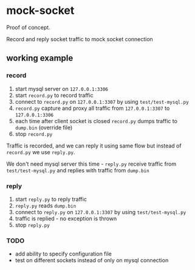 mock-socket
====
Proof of concept.  

Record and reply socket traffic to mock socket connection  

## working example  

### record

1. start mysql server on `127.0.0.1:3306`
2. start `record.py` to record traffic
3. connect to `record.py` on `127.0.0.1:3307` by using `test/test-mysql.py`
4. `record.py` capture and proxy all traffic from `127.0.0.1:3307` to `127.0.0.1:3306`
5. each time after client socket is closed `record.py` dumps traffic to `dump.bin` (override file)
6. stop `record.py`

Traffic is recorded, and we can reply it using same flow but instead of 
`record.py` we use `reply.py`.

We don't need mysql server this time - `reply.py` receive traffic 
from `test/test-mysql.py` and replies with traffic from `dump.bin` 

### reply
1. start `reply.py` to reply traffic
2. `reply.py` reads `dump.bin`
3. connect to `reply.py` on `127.0.0.1:3307` by using `test/test-mysql.py`
4. traffic is replied - no exception is thrown
5. stop `reply.py`

### TODO
- add ability to specify configuration file
- test on different sockets instead of only on mysql connection
